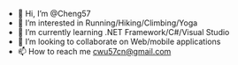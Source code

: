 - 👋 Hi, I’m @Cheng57
- 👀 I’m interested in Running/Hiking/Climbing/Yoga
- 🌱 I’m currently learning .NET Framework/C#/Visual Studio
- 💞️ I’m looking to collaborate on Web/mobile applications
- 📫 How to reach me cwu57cn@gmail.com

<!---
Cheng57/Cheng57 is a ✨ special ✨ repository because its `README.md` (this file) appears on your GitHub profile.
You can click the Preview link to take a look at your changes.
--->
